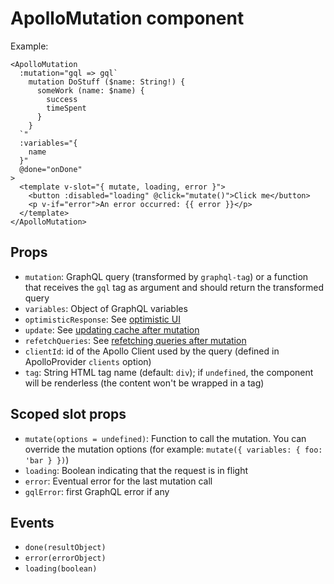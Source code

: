 # ApolloMutation component

Example:

```vue
<ApolloMutation
  :mutation="gql => gql`
    mutation DoStuff ($name: String!) {
      someWork (name: $name) {
        success
        timeSpent
      }
    }
  `"
  :variables="{
    name
  }"
  @done="onDone"
>
  <template v-slot="{ mutate, loading, error }">
    <button :disabled="loading" @click="mutate()">Click me</button>
    <p v-if="error">An error occurred: {{ error }}</p>
  </template>
</ApolloMutation>
```

## Props

- `mutation`: GraphQL query (transformed by `graphql-tag`) or a function that receives the `gql` tag as argument and should return the transformed query
- `variables`: Object of GraphQL variables
- `optimisticResponse`: See [optimistic UI](https://www.apollographql.com/docs/react/performance/optimistic-ui/)
- `update`: See [updating cache after mutation](https://www.apollographql.com/docs/react/data/mutations/#updating-the-cache-after-a-mutation)
- `refetchQueries`: See [refetching queries after mutation](https://www.apollographql.com/docs/react/caching/advanced-topics/#updating-after-a-mutation)
- `clientId`: id of the Apollo Client used by the query (defined in ApolloProvider `clients` option)
- `tag`: String HTML tag name (default: `div`); if `undefined`, the component will be renderless (the content won't be wrapped in a tag)

## Scoped slot props

- `mutate(options = undefined)`: Function to call the mutation. You can override the mutation options (for example: `mutate({ variables: { foo: 'bar } })`)
- `loading`: Boolean indicating that the request is in flight
- `error`: Eventual error for the last mutation call
- `gqlError`: first GraphQL error if any

## Events

- `done(resultObject)`
- `error(errorObject)`
- `loading(boolean)`
